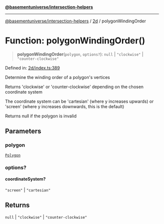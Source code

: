 [**@basementuniverse/intersection-helpers**](../../README.md)

***

[@basementuniverse/intersection-helpers](../../README.md) / [2d](../README.md) / polygonWindingOrder

# Function: polygonWindingOrder()

> **polygonWindingOrder**(`polygon`, `options?`): `null` \| `"clockwise"` \| `"counter-clockwise"`

Defined in: [2d/index.ts:389](https://github.com/basementuniverse/intersection-helpers/blob/ce8bdda9fbd616d6a406e87a4824e91fffc01d0e/src/2d/index.ts#L389)

Determine the winding order of a polygon's vertices

Returns 'clockwise' or 'counter-clockwise' depending on the chosen
coordinate system

The coordinate system can be 'cartesian' (where y increases upwards) or
'screen' (where y increases downwards, this is the default)

Returns null if the polygon is invalid

## Parameters

### polygon

[`Polygon`](../types/type-aliases/Polygon.md)

### options?

#### coordinateSystem?

`"screen"` \| `"cartesian"`

## Returns

`null` \| `"clockwise"` \| `"counter-clockwise"`
